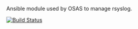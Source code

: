Ansible module used by OSAS to manage rsyslog.

[![Build Status](https://travis-ci.org/OSAS/ansible-role-rsyslog.svg?branch=master)](https://travis-ci.org/OSAS/ansible-role-rsyslog)
